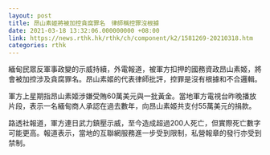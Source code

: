 ```yaml
---
layout: post
title: 昂山素姬將被加控貪腐罪名　律師稱控罪沒根據
date: 2021-03-18 13:32:06.000000000 +08:00
link: https://news.rthk.hk/rthk/ch/component/k2/1581269-20210318.htm
categories: rthk
---
```


緬甸民眾反軍事政變的示威持續，外電報道，被軍方扣押的國務資政昂山素姬，將會被加控涉及貪腐罪名。昂山素姬的代表律師批評，控罪是沒有根據和不合邏輯。

軍方上星期指昂山素姬涉嫌受賄60萬美元與一批黃金。當地軍方電視台昨晚播放片段，表示一名緬甸商人承認在過去數年，向昂山素姬共支付55萬美元的捐款。

路透社報道，軍方連日武力鎮壓示威，至今造成超過200人死亡，但實際死亡數字可能更高。報道表示，當地的互聯網服務進一步受到限制，私營報章的發行亦受到禁制。

